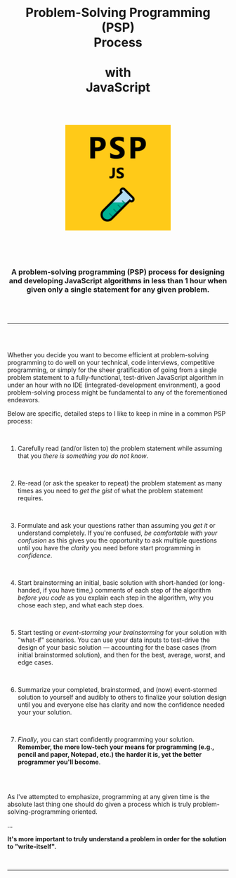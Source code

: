 <h1 align="center"> 
  <br>
  <br>
  <b>Problem-Solving Programming</b> 
  <br>
  (PSP)
  <br>
  <b>Process</b>
  <br>
  <br>
  with
  <br> 
  <b>JavaScript</b>
  <br>
  <br>
  <br>
  <img 
    src="psp.js.png"
    alt="'Problem Solving Programming (PSP) Process with JavaScript' icon."
    width="240px"/>
  <br>
  <br>
</h1>

<h3 align="center">
<br>
A problem-solving programming (PSP) process for designing and developing JavaScript algorithms in less than 1 hour when given only a single statement for any given problem.
<br>
<br>
</h3>
<br>
<hr>
<br>
<br>

Whether you decide you want to become efficient at problem-solving programming to do well on your technical, code interviews, competitive programming, or simply for the sheer gratification of going from a single problem statement to a fully-functional, test-driven JavaScript algorithm in under an hour with no IDE (integrated-development environment), a good problem-solving process might be fundamental to any of the forementioned endeavors.

Below are specific, detailed steps to I like to keep in mine in a common PSP process:

<br>

1. Carefully read (and/or listen to) the problem statement while assuming that you *there is something you do not know*.

<br>

2. Re-read (or ask the speaker to repeat) the problem statement as many times as you need to *get the gist* of what the problem statement requires.

<br>

3. Formulate and ask your questions rather than assuming you *get it* or understand completely. If you're confused, *be comfortable with your confusion* as this gives you the opportunity to ask multiple questions until you have the *clarity* you need before start programming in *confidence*.

<br>

4. Start brainstorming an initial, basic solution with short-handed (or long-handed, if you have time,) comments of each step of the algorithm *before you code* as you explain each step in the algorithm, why you chose each step, and what each step does.

<br>


5. Start testing or *event-storming your brainstorming* for your solution with "what-if" scenarios. You can use your data inputs to test-drive the design of your basic solution — accounting for the base cases (from initial brainstormed solution), and then for the best, average, worst, and edge cases.

<br>

6. Summarize your completed, brainstormed, and (now) event-stormed solution to yourself and audibly to others to finalize your solution design until you and everyone else has clarity and now the confidence needed your your solution.

<br>

7. *Finally*, you can start confidently programming your solution. **Remember, the more low-tech your means for programming (e.g., pencil and paper, Notepad, etc.) the harder it is, yet the better programmer you'll become**.

<br>
<br>

As I've attempted to emphasize, programming at any given time is the absolute last thing one should do given a process which is truly problem-solving-programming oriented.

...

**It's more important to truly understand a problem in order for the solution to "write-itself".**

<br>

<hr>

<br>
<br>